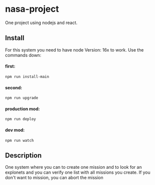# nasa-project
One project using nodejs and react.

## Install
For this system you need to have node Version: 16x to work. 
Use the commands down:

#### first:
```
npm run install-main
```

#### second:
```
npm run upgrade
```
#### production mod:

```
npm run deploy
```

#### dev mod:
```
npm run watch
```


## Description
One system where you can to create one mission and to look for an explonets and  you can verify one list with all missions you create. If you don't want to mission, you can abort the mission 


